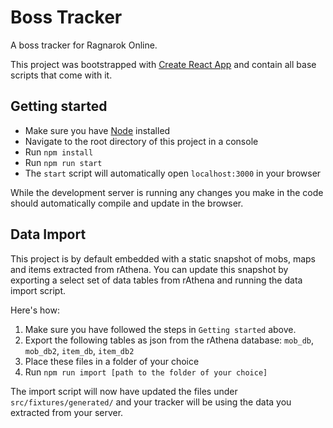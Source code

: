 # Boss Tracker

A boss tracker for Ragnarok Online.

This project was bootstrapped with [Create React App](https://github.com/facebook/create-react-app) and contain all base scripts that come with it. 

## Getting started

- Make sure you have [Node](https://nodejs.org/) installed
- Navigate to the root directory of this project in a console
- Run `npm install`
- Run `npm run start`
- The `start` script will automatically open `localhost:3000` in your browser

While the development server is running any changes you make in the code should automatically compile and update in the browser.

## Data Import
This project is by default embedded with a static snapshot of mobs, maps and items extracted from rAthena. You can update this snapshot by exporting a select set of data tables from rAthena and running the data import script.

Here's how:

1. Make sure you have followed the steps in `Getting started` above.
2. Export the following tables as json from the rAthena database: `mob_db`, `mob_db2`, `item_db`, `item_db2`
3. Place these files in a folder of your choice
4. Run `npm run import [path to the folder of your choice]`

The import script will now have updated the files under `src/fixtures/generated/` and your tracker will be using the data you extracted from your server. 
 

